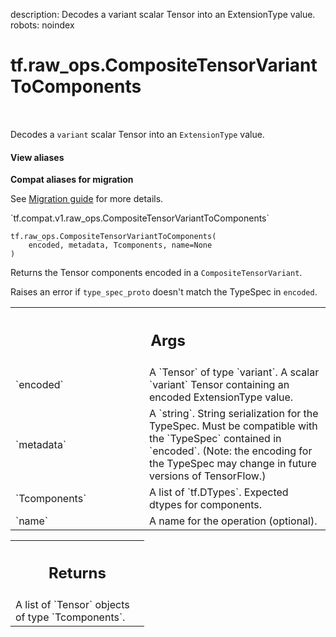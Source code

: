 description: Decodes a variant scalar Tensor into an ExtensionType value.
robots: noindex

# tf.raw_ops.CompositeTensorVariantToComponents

<!-- Insert buttons and diff -->

<table class="tfo-notebook-buttons tfo-api nocontent" align="left">

</table>



Decodes a `variant` scalar Tensor into an `ExtensionType` value.


<section class="expandable">
  <h4 class="showalways">View aliases</h4>
  <p>
<b>Compat aliases for migration</b>
<p>See
<a href="https://www.tensorflow.org/guide/migrate">Migration guide</a> for
more details.</p>
<p>`tf.compat.v1.raw_ops.CompositeTensorVariantToComponents`</p>
</p>
</section>

<pre class="devsite-click-to-copy prettyprint lang-py tfo-signature-link">
<code>tf.raw_ops.CompositeTensorVariantToComponents(
    encoded, metadata, Tcomponents, name=None
)
</code></pre>



<!-- Placeholder for "Used in" -->

Returns the Tensor components encoded in a `CompositeTensorVariant`.

Raises an error if `type_spec_proto` doesn't match the TypeSpec
in `encoded`.

<!-- Tabular view -->
 <table class="responsive fixed orange">
<colgroup><col width="214px"><col></colgroup>
<tr><th colspan="2"><h2 class="add-link">Args</h2></th></tr>

<tr>
<td>
`encoded`<a id="encoded"></a>
</td>
<td>
A `Tensor` of type `variant`.
A scalar `variant` Tensor containing an encoded ExtensionType value.
</td>
</tr><tr>
<td>
`metadata`<a id="metadata"></a>
</td>
<td>
A `string`.
String serialization for the TypeSpec.  Must be compatible with the
`TypeSpec` contained in `encoded`.  (Note: the encoding for the TypeSpec
may change in future versions of TensorFlow.)
</td>
</tr><tr>
<td>
`Tcomponents`<a id="Tcomponents"></a>
</td>
<td>
A list of `tf.DTypes`. Expected dtypes for components.
</td>
</tr><tr>
<td>
`name`<a id="name"></a>
</td>
<td>
A name for the operation (optional).
</td>
</tr>
</table>



<!-- Tabular view -->
 <table class="responsive fixed orange">
<colgroup><col width="214px"><col></colgroup>
<tr><th colspan="2"><h2 class="add-link">Returns</h2></th></tr>
<tr class="alt">
<td colspan="2">
A list of `Tensor` objects of type `Tcomponents`.
</td>
</tr>

</table>

